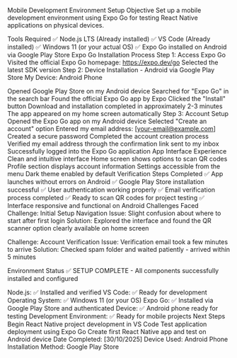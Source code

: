 Mobile Development Environment Setup
Objective
Set up a mobile development environment using Expo Go for testing React Native applications on physical devices.

Tools Required
✅ Node.js LTS (Already installed)
✅ VS Code (Already installed)
✅ Windows 11 (or your actual OS)
✅ Expo Go installed on Android via Google Play Store
Expo Go Installation Process
Step 1: Access Expo Go
Visited the official Expo Go homepage: https://expo.dev/go
Selected the latest SDK version
Step 2: Device Installation - Android via Google Play Store
My Device: Android Phone

Opened Google Play Store on my Android device
Searched for "Expo Go" in the search bar
Found the official Expo Go app by Expo
Clicked the "Install" button
Download and installation completed in approximately 2-3 minutes
The app appeared on my home screen automatically
Step 3: Account Setup
Opened the Expo Go app on my Android device
Selected "Create an account" option
Entered my email address: [your-email@example.com]
Created a secure password
Completed the account creation process
Verified my email address through the confirmation link sent to my inbox
Successfully logged into the Expo Go application
App Interface Experience
Clean and intuitive interface
Home screen shows options to scan QR codes
Profile section displays account information
Settings accessible from the menu
Dark theme enabled by default
Verification Steps Completed
✅ App launches without errors on Android
✅ Google Play Store installation successful
✅ User authentication working properly
✅ Email verification process completed
✅ Ready to scan QR codes for project testing
✅ Interface responsive and functional on Android
Challenges Faced
Challenge: Initial Setup Navigation
Issue: Slight confusion about where to start after first login Solution: Explored the interface and found the QR scanner option clearly available on home screen

Challenge: Account Verification
Issue: Verification email took a few minutes to arrive Solution: Checked spam folder and waited patiently - arrived within 5 minutes

Environment Status
✅ SETUP COMPLETE - All components successfully installed and configured

Node.js: ✅ Installed and verified
VS Code: ✅ Ready for development
Operating System: ✅ Windows 11 (or your OS)
Expo Go: ✅ Installed via Google Play Store and authenticated
Device: ✅ Android phone ready for testing
Development Environment: ✅ Ready for mobile projects
Next Steps
Begin React Native project development in VS Code
Test application deployment using Expo Go
Create first React Native app and test on Android device
Date Completed: [30/10/2025] Device Used: Android Phone Installation Method: Google Play Store